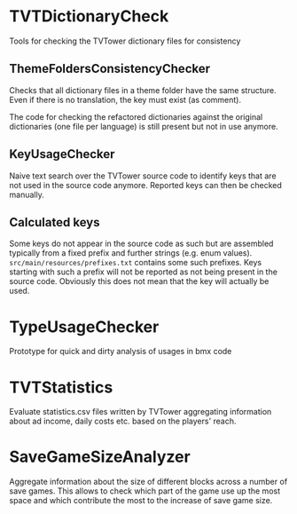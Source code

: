 # TVTDictionaryCheck
Tools for checking the TVTower dictionary files for consistency

## ThemeFoldersConsistencyChecker

Checks that all dictionary files in a theme folder have the same structure.
Even if there is no translation, the key must exist (as comment).

The code for checking the refactored dictionaries against the original dictionaries (one file per language) is still present but not in use anymore.

## KeyUsageChecker

Naive text search over the TVTower source code to identify keys that are not used in the source code anymore.
Reported keys can then be checked manually.

## Calculated keys

Some keys do not appear in the source code as such but are assembled typically from a fixed prefix and further strings (e.g. enum values).
`src/main/resources/prefixes.txt` contains some such prefixes.
Keys starting with such a prefix will not be reported as not being present in the source code.
Obviously this does not mean that the key will actually be used.

# TypeUsageChecker

Prototype for quick and dirty analysis of usages in bmx code

# TVTStatistics

Evaluate statistics.csv files written by TVTower aggregating information about ad income, daily costs etc. based on the players' reach.

# SaveGameSizeAnalyzer

Aggregate information about the size of different blocks across a number of save games.
This allows to check which part of the game use up the most space and which contribute the most to the increase of save game size.